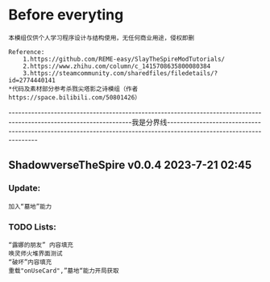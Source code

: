 # Before everyting
    本模组仅供个人学习程序设计与结构使用，无任何商业用途，侵权即删
    
    Reference:
        1.https://github.com/REME-easy/SlayTheSpireModTutorials/
        2.https://www.zhihu.com/column/c_1415708635800080384
        3.https://steamcommunity.com/sharedfiles/filedetails/?id=2774440141
    *代码及素材部分参考杀戮尖塔影之诗模组（作者https://space.bilibili.com/50801426）
--------------------------------------------------------------------------------------------------------------------我是分界线--------------------------------------------------------------------------------------------------------------------


## ShadowverseTheSpire v0.0.4 2023-7-21 02:45
### Update:
    加入“墓地”能力
### TODO Lists:
    “露娜的朋友” 内容填充
    唤灵师火堆界面测试
    “破坏”内容填充
    重载"onUseCard",”墓地“能力开局获取

